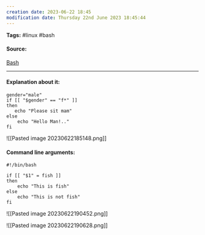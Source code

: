 ```yaml
---
creation date: 2023-06-22 18:45
modification date: Thursday 22nd June 2023 18:45:44
---
```


**Tags:** #linux #bash

#### Source:
[Bash](https://tldp.org/LDP/Bash-Beginners-Guide/html/sect_07_02.html)

--------------------------------------

#### Explanation about it:

```
gender="male"
if [[ "$gender" == "f*" ]]
then
   echo "Please sit mam"
else
	echo "Hello Man!.."
fi
```

![[Pasted image 20230622185148.png]]


#### Command line arguments:

```
#!/bin/bash

if [[ "$1" = fish ]]
then
	echo "This is fish"
else
	echo "This is not fish"
fi
```

![[Pasted image 20230622190452.png]]

![[Pasted image 20230622190628.png]]

